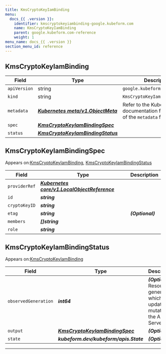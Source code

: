 ```yaml
---
title: KmsCryptoKeyIamBinding
menu:
  docs_{{ .version }}:
    identifier: kmscryptokeyiambinding-google.kubeform.com
    name: KmsCryptoKeyIamBinding
    parent: google.kubeform.com-reference
    weight: 1
menu_name: docs_{{ .version }}
section_menu_id: reference
---
```


## KmsCryptoKeyIamBinding
| Field | Type | Description |
| ------ | ----- | ----------- |
| `apiVersion` | string | `google.kubeform.com/v1alpha1` |
|    `kind` | string | `KmsCryptoKeyIamBinding` |
| `metadata` | ***[Kubernetes meta/v1.ObjectMeta](https://kubernetes.io/docs/reference/generated/kubernetes-api/v1.13/#objectmeta-v1-meta)***|Refer to the Kubernetes API documentation for the fields of the `metadata` field.|
| `spec` | ***[KmsCryptoKeyIamBindingSpec](#KmsCryptoKeyIamBindingSpec)***||
| `status` | ***[KmsCryptoKeyIamBindingStatus](#KmsCryptoKeyIamBindingStatus)***||
## KmsCryptoKeyIamBindingSpec

Appears on:[KmsCryptoKeyIamBinding](#KmsCryptoKeyIamBinding), [KmsCryptoKeyIamBindingStatus](#KmsCryptoKeyIamBindingStatus)

| Field | Type | Description |
| ------ | ----- | ----------- |
| `providerRef` | ***[Kubernetes core/v1.LocalObjectReference](https://kubernetes.io/docs/reference/generated/kubernetes-api/v1.13/#localobjectreference-v1-core)***||
| `id` | ***string***||
| `cryptoKeyID` | ***string***||
| `etag` | ***string***| ***(Optional)*** |
| `members` | ***[]string***||
| `role` | ***string***||
## KmsCryptoKeyIamBindingStatus

Appears on:[KmsCryptoKeyIamBinding](#KmsCryptoKeyIamBinding)

| Field | Type | Description |
| ------ | ----- | ----------- |
| `observedGeneration` | ***int64***| ***(Optional)*** Resource generation, which is updated on mutation by the API Server.|
| `output` | ***[KmsCryptoKeyIamBindingSpec](#KmsCryptoKeyIamBindingSpec)***| ***(Optional)*** |
| `state` | ***kubeform.dev/kubeform/apis.State***| ***(Optional)*** |
---
